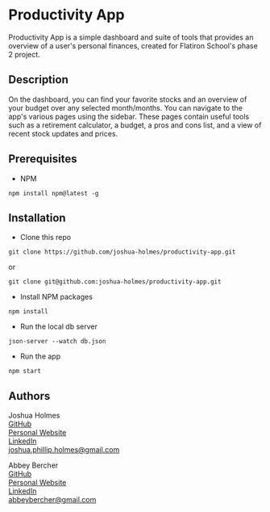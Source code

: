 # Productivity App

Productivity App is a simple dashboard and suite of tools that provides an overview of a user's personal finances, created for Flatiron School's phase 2 project.

## Description

On the dashboard, you can find your favorite stocks and an overview of your budget over any selected month/months. You can navigate to the app's various pages using the sidebar. These pages contain useful tools such as a retirement calculator, a budget, a pros and cons list, and a view of recent stock updates and prices.

## Prerequisites

* NPM
```
npm install npm@latest -g
```

## Installation

* Clone this repo
```
git clone https://github.com/joshua-holmes/productivity-app.git
```
or
```
git clone git@github.com:joshua-holmes/productivity-app.git
```

* Install NPM packages
```
npm install
```

* Run the local db server
```
json-server --watch db.json
```

* Run the app
```
npm start
```

## Authors

Joshua Holmes \
[GitHub](https://github.com/joshua-holmes) \
[Personal Website](https://joshua-holmes.github.io/joshua-holmes-website/) \
[LinkedIn](https://www.linkedin.com/in/joshua-phillip-holmes/) \
<joshua.phillip.holmes@gmail.com>

Abbey Bercher \
[GitHub](https://github.com/albercher) \
[Personal Website](https://abbeybercher.com/) \
[LinkedIn](https://www.linkedin.com/in/abbey-bercher/) \
<abbeybercher@gmail.com>
